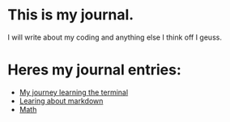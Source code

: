 # This is my journal. 

I will write about my coding and anything else I think off I geuss.

# Heres my journal entries:

* [My journey learning the terminal](terminal.md)
* [Learing about markdown](more_markdown.md)
* [Math](head-custom.md)
